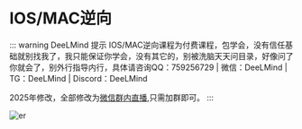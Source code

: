 # IOS/MAC逆向

::: warning DeeLMind 提示
IOS/MAC逆向课程为付费课程，包学会，没有信任基础就别找我了，我只能保证你学会，没有其它的，别被洗脑天天问目录，好像问了你就会了，别外行指导内行，具体请咨询QQ：759256729 | 微信：DeeLMind | TG：DeeLMind | Discord：DeeLMind

2025年修改，全部修改为[微信群内直播](../group.md),只需加群即可。
:::

<DocsAD/>

![er](/imgs/class/mac_ios.png)